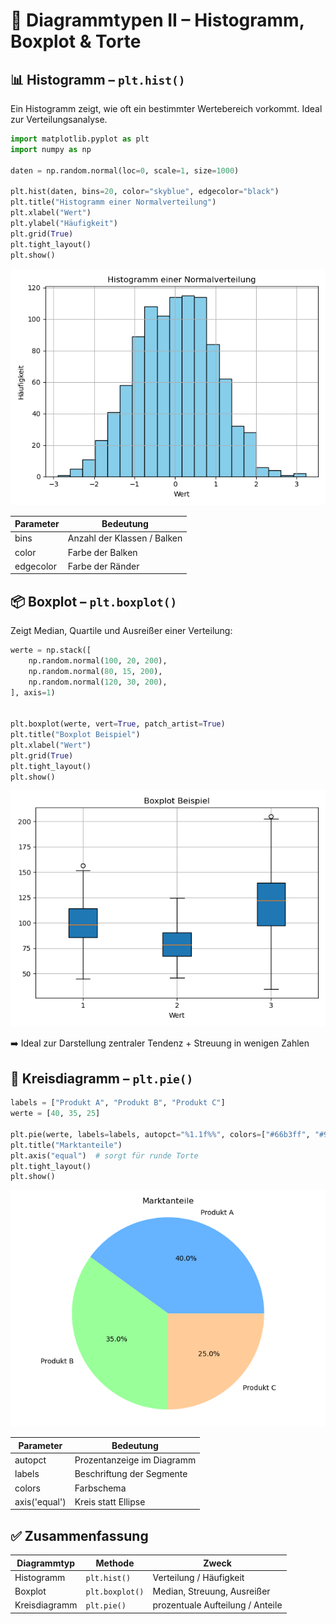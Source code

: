 # 🎨 Diagrammtypen II – Histogramm, Boxplot & Torte

## 📊 Histogramm – `plt.hist()`
Ein Histogramm zeigt, wie oft ein bestimmter Wertebereich vorkommt. Ideal zur Verteilungsanalyse.

```python
import matplotlib.pyplot as plt
import numpy as np

daten = np.random.normal(loc=0, scale=1, size=1000)

plt.hist(daten, bins=20, color="skyblue", edgecolor="black")
plt.title("Histogramm einer Normalverteilung")
plt.xlabel("Wert")
plt.ylabel("Häufigkeit")
plt.grid(True)
plt.tight_layout()
plt.show()
```

![histogramm](hist.png)

Parameter | Bedeutung
| - | -
bins | Anzahl der Klassen / Balken
color | Farbe der Balken
edgecolor | Farbe der Ränder



## 📦 Boxplot – `plt.boxplot()`
Zeigt Median, Quartile und Ausreißer einer Verteilung:

```python
werte = np.stack([
    np.random.normal(100, 20, 200),
    np.random.normal(80, 15, 200),
    np.random.normal(120, 30, 200),
], axis=1)


plt.boxplot(werte, vert=True, patch_artist=True)
plt.title("Boxplot Beispiel")
plt.xlabel("Wert")
plt.grid(True)
plt.tight_layout()
plt.show()
```

![Box Diagramme](box.png)

➡️ Ideal zur Darstellung zentraler Tendenz + Streuung in wenigen Zahlen

## 🍰 Kreisdiagramm – `plt.pie()`
```python
labels = ["Produkt A", "Produkt B", "Produkt C"]
werte = [40, 35, 25]

plt.pie(werte, labels=labels, autopct="%1.1f%%", colors=["#66b3ff", "#99ff99", "#ffcc99"])
plt.title("Marktanteile")
plt.axis("equal")  # sorgt für runde Torte
plt.tight_layout()
plt.show()
```

![Kuchendiagramm](pie.png)

| Parameter | Bedeutung
| - | - 
autopct | Prozentanzeige im Diagramm
labels | Beschriftung der Segmente
colors | Farbschema
axis('equal') | Kreis statt Ellipse

## ✅ Zusammenfassung
Diagrammtyp | Methode | Zweck
| - | - | - 
Histogramm | `plt.hist()` | Verteilung / Häufigkeit
Boxplot | `plt.boxplot()` | Median, Streuung, Ausreißer
Kreisdiagramm | `plt.pie()` | prozentuale Aufteilung / Anteile

